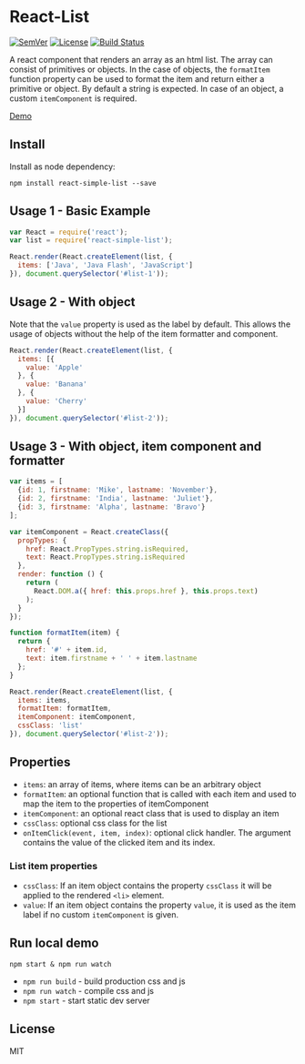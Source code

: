 # React-List

[![SemVer]](http://semver.org)
[![License]](https://github.com/tjunghans/react-list/blob/master/LICENCE)
[![Build Status](https://travis-ci.org/tjunghans/react-list.svg?branch=master)](https://travis-ci.org/tjunghans/react-list)

A react component that renders an array as an html list. The array can consist of
primitives or objects. In the case of objects, the `formatItem` function
property can be used to format the item and return either a primitive or
 object. By default a string is expected. In case of an object, a custom `itemComponent` is required.

[Demo](http://tangiblej.neocities.org/react_list_example_v2.html)

## Install

Install as node dependency:

```
npm install react-simple-list --save
```


## Usage 1 - Basic Example

```javascript
var React = require('react');
var list = require('react-simple-list');

React.render(React.createElement(list, {
  items: ['Java', 'Java Flash', 'JavaScript']
}), document.querySelector('#list-1'));

```


## Usage 2 - With object

Note that the `value` property is used as the label by default. This allows
the usage of objects without the help of the item formatter and component.

```javascript
React.render(React.createElement(list, {
  items: [{
    value: 'Apple'
  }, {
    value: 'Banana'
  }, {
    value: 'Cherry'
  }]
}), document.querySelector('#list-2'));
```


## Usage 3 - With object, item component and formatter

```javascript
var items = [
  {id: 1, firstname: 'Mike', lastname: 'November'},
  {id: 2, firstname: 'India', lastname: 'Juliet'},
  {id: 3, firstname: 'Alpha', lastname: 'Bravo'}
];

var itemComponent = React.createClass({
  propTypes: {
    href: React.PropTypes.string.isRequired,
    text: React.PropTypes.string.isRequired
  },
  render: function () {
    return (
      React.DOM.a({ href: this.props.href }, this.props.text)
    );
  }
});

function formatItem(item) {
  return {
    href: '#' + item.id,
    text: item.firstname + ' ' + item.lastname
  };
}

React.render(React.createElement(list, {
  items: items,
  formatItem: formatItem,
  itemComponent: itemComponent,
  cssClass: 'list'
}), document.querySelector('#list-2'));

```


## Properties

- `items`: an array of items, where items can be an arbitrary object
- `formatItem`: an optional function that is called with each item and used to map the item to the properties of itemComponent
- `itemComponent`: an optional react class that is used to display an item
- `cssClass`: optional css class for the list
- `onItemClick(event, item, index)`: optional click handler. The argument contains the value of the clicked item and its index.

### List item properties

- `cssClass`: If an item object contains the property `cssClass` it will be applied to the rendered `<li>` element.
- `value`: If an item object contains the property `value`, it is used as the item
  label if no custom `itemComponent` is given.

## Run local demo

```
npm start & npm run watch
```


- `npm run build` - build production css and js
- `npm run watch` - compile css and js
- `npm start` - start static dev server

## License

MIT

[SemVer]: http://img.shields.io/:semver-%E2%9C%93-brightgreen.svg
[License]: https://img.shields.io/github/license/mashape/apistatus.svg



